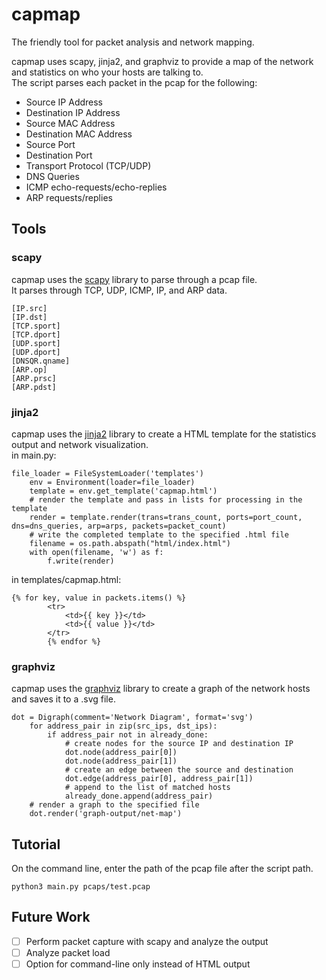# capmap
The friendly tool for packet analysis and network mapping.

capmap uses scapy, jinja2, and graphviz to provide a map of the network and statistics on who your hosts are talking to.  
The script parses each packet in the pcap for the following:
* Source IP Address
* Destination IP Address
* Source MAC Address
* Destination MAC Address
* Source Port
* Destination Port
* Transport Protocol (TCP/UDP)
* DNS Queries
* ICMP echo-requests/echo-replies
* ARP requests/replies

## Tools
### scapy
capmap uses the [scapy](https://scapy.readthedocs.io/en/latest/index.html) library to parse through a pcap file.  
It parses through TCP, UDP, ICMP, IP, and ARP data.
```
[IP.src]
[IP.dst]
[TCP.sport]
[TCP.dport]
[UDP.sport]
[UDP.dport]
[DNSQR.qname]
[ARP.op]
[ARP.prsc]
[ARP.pdst]
```

### jinja2
capmap uses the [jinja2](http://jinja.pocoo.org/docs/2.10/) library to create a HTML template for the statistics output and network visualization.  
in main.py:
```
file_loader = FileSystemLoader('templates')
    env = Environment(loader=file_loader)
    template = env.get_template('capmap.html')
    # render the template and pass in lists for processing in the template
    render = template.render(trans=trans_count, ports=port_count, dns=dns_queries, arp=arps, packets=packet_count)
    # write the completed template to the specified .html file
    filename = os.path.abspath("html/index.html")
    with open(filename, 'w') as f:
        f.write(render)
```
in templates/capmap.html:
```
{% for key, value in packets.items() %}
        <tr>
            <td>{{ key }}</td>
            <td>{{ value }}</td>
        </tr>
        {% endfor %}
```

### graphviz
capmap uses the [graphviz](https://graphviz.readthedocs.io/en/stable/) library to create a graph of the network hosts and saves it to a .svg file.
```
dot = Digraph(comment='Network Diagram', format='svg')
    for address_pair in zip(src_ips, dst_ips):
        if address_pair not in already_done:
            # create nodes for the source IP and destination IP
            dot.node(address_pair[0])
            dot.node(address_pair[1])
            # create an edge between the source and destination
            dot.edge(address_pair[0], address_pair[1])
            # append to the list of matched hosts
            already_done.append(address_pair)
    # render a graph to the specified file
    dot.render('graph-output/net-map')
```

## Tutorial
On the command line, enter the path of the pcap file after the script path.  
```
python3 main.py pcaps/test.pcap
```

## Future Work
* [ ] Perform packet capture with scapy and analyze the output
* [ ] Analyze packet load
* [ ] Option for command-line only instead of HTML output
